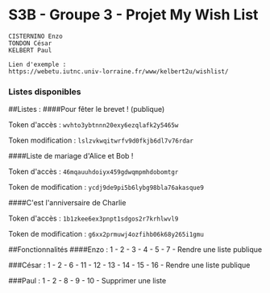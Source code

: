 ﻿# S3B - Groupe 3 - Projet My Wish List

```
CISTERNINO Enzo
TONDON César
KELBERT Paul
```

```
Lien d'exemple :
https://webetu.iutnc.univ-lorraine.fr/www/kelbert2u/wishlist/
```


### Listes disponibles

##Listes :
####Pour fêter le brevet ! (publique)

Token d'accès : `wvhto3ybtnnn20exy6ezqlafk2y5465w`

Token modification : `lslzvkwqitwrfv9d0fkjb6dl7v76rdar`


####Liste de mariage d'Alice et Bob !

Token d'accès : `46mqauuhdoiyx459gdwqmpmhdobomtgr`

Token de modification : `ycdj9de9pi5b6lybg98bla76akasque9`


####C'est l'anniversaire de Charlie

Token d'accès : `1b1zkee6ex3pnpt1sdgos2r7krhlwvl9`

Token de modification : `g6xx2prmuwj4ozfihb06k68y265i1gmu`


##Fonctionnalités
####Enzo :
1 - 2 - 3 - 4 - 5 - 7 - Rendre une liste publique

###César :
1 - 2 - 6 - 11 - 12 - 13 - 14 - 15 - 16 - Rendre une liste publique

###Paul :
1 - 2 - 8 - 9 - 10 - Supprimer une liste
